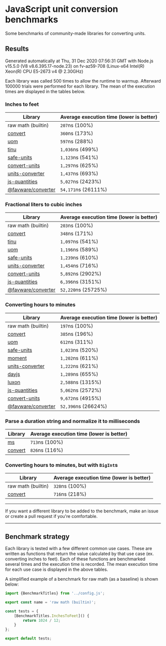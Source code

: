 # JavaScript unit conversion benchmarks

Some benchmarks of community-made libraries for converting units.

## Results

<!-- beginblock(results) -->

Generated automatically at Thu, 31 Dec 2020 07:56:31 GMT with Node.js v15.5.0 (V8 v8.6.395.17-node.23) on fv-az59-708 (Linux-x64 Intel(R) Xeon(R) CPU E5-2673 v4 @ 2.30GHz)

Each library was called 500 times to allow the runtime to warmup.
Afterward 100000 trials were performed for each library.
The mean of the execution times are displayed in the tables below.

### Inches to feet

| Library                                                            | Average execution time (lower is better) |
| ------------------------------------------------------------------ | ---------------------------------------- |
| raw math (builtin)                                                 | `207`ns (100%)                           |
| [convert](https://npmjs.com/package/convert)                       | `360`ns (173%)                           |
| [uom](https://npmjs.com/package/uom)                               | `597`ns (288%)                           |
| [tinu](https://npmjs.com/package/tinu)                             | `1,036`ns (499%)                         |
| [safe-units](https://npmjs.com/package/safe-units)                 | `1,123`ns (541%)                         |
| [convert-units](https://npmjs.com/package/convert-units)           | `1,297`ns (625%)                         |
| [units-converter](https://npmjs.com/package/units-converter)       | `1,437`ns (693%)                         |
| [js-quantities](https://npmjs.com/package/js-quantities)           | `5,027`ns (2423%)                        |
| [@favware/converter](https://npmjs.com/package/@favware/converter) | `54,171`ns (26111%)                      |

### Fractional liters to cubic inches

| Library                                                            | Average execution time (lower is better) |
| ------------------------------------------------------------------ | ---------------------------------------- |
| raw math (builtin)                                                 | `203`ns (100%)                           |
| [convert](https://npmjs.com/package/convert)                       | `348`ns (171%)                           |
| [tinu](https://npmjs.com/package/tinu)                             | `1,097`ns (541%)                         |
| [uom](https://npmjs.com/package/uom)                               | `1,196`ns (589%)                         |
| [safe-units](https://npmjs.com/package/safe-units)                 | `1,239`ns (610%)                         |
| [units-converter](https://npmjs.com/package/units-converter)       | `1,454`ns (716%)                         |
| [convert-units](https://npmjs.com/package/convert-units)           | `5,892`ns (2902%)                        |
| [js-quantities](https://npmjs.com/package/js-quantities)           | `6,396`ns (3151%)                        |
| [@favware/converter](https://npmjs.com/package/@favware/converter) | `52,220`ns (25725%)                      |

### Converting hours to minutes

| Library                                                            | Average execution time (lower is better) |
| ------------------------------------------------------------------ | ---------------------------------------- |
| raw math (builtin)                                                 | `197`ns (100%)                           |
| [convert](https://npmjs.com/package/convert)                       | `385`ns (196%)                           |
| [uom](https://npmjs.com/package/uom)                               | `612`ns (311%)                           |
| [safe-units](https://npmjs.com/package/safe-units)                 | `1,023`ns (520%)                         |
| [moment](https://npmjs.com/package/moment)                         | `1,202`ns (611%)                         |
| [units-converter](https://npmjs.com/package/units-converter)       | `1,222`ns (621%)                         |
| [dayjs](https://npmjs.com/package/dayjs)                           | `1,289`ns (655%)                         |
| [luxon](https://npmjs.com/package/luxon)                           | `2,588`ns (1315%)                        |
| [js-quantities](https://npmjs.com/package/js-quantities)           | `5,062`ns (2572%)                        |
| [convert-units](https://npmjs.com/package/convert-units)           | `9,672`ns (4915%)                        |
| [@favware/converter](https://npmjs.com/package/@favware/converter) | `52,396`ns (26624%)                      |

### Parse a duration string and normalize it to milliseconds

| Library                                      | Average execution time (lower is better) |
| -------------------------------------------- | ---------------------------------------- |
| [ms](https://npmjs.com/package/ms)           | `713`ns (100%)                           |
| [convert](https://npmjs.com/package/convert) | `826`ns (116%)                           |

### Converting hours to minutes, but with `BigInt`s

| Library                                      | Average execution time (lower is better) |
| -------------------------------------------- | ---------------------------------------- |
| raw math (builtin)                           | `328`ns (100%)                           |
| [convert](https://npmjs.com/package/convert) | `716`ns (218%)                           |

<!-- endblock(results) -->

---

If you want a different library to be added to the benchmark, make an issue or create a pull request if you're comfortable.

---

## Benchmark strategy

Each library is tested with a few different common use cases.
These are written as functions that return the value calculated by that use case (ex. converting inches to feet).
Each of these functions are benchmarked several times and the execution time is recorded.
The mean execution time for each use case is displayed in the above tables.

A simplified example of a benchmark for raw math (as a baseline) is shown below:

```js
import {BenchmarkTitles} from '../config.js';

export const name = 'raw math (builtin)';

const tests = {
	[BenchmarkTitles.InchesToFeet]() {
		return 1024 / 12;
	}
};

export default tests;
```
